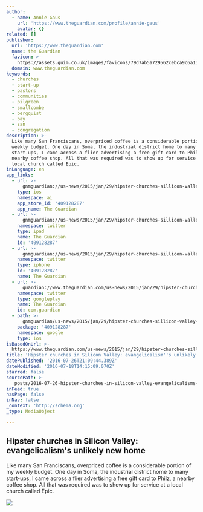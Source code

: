 ```yaml
---
author:
  - name: Annie Gaus
    url: 'https://www.theguardian.com/profile/annie-gaus'
    avatar: {}
related: []
publisher:
  url: 'https://www.theguardian.com'
  name: the Guardian
  favicon: >-
    https://assets.guim.co.uk/images/favicons/79d7ab5a729562cebca9c6a13c324f0e/32x32.ico
  domain: www.theguardian.com
keywords:
  - churches
  - start-up
  - pastors
  - communities
  - pilgreen
  - smallcombe
  - bergquist
  - bay
  - san
  - congregation
description: >-
  Like many San Franciscans, overpriced coffee is a considerable portion of my
  weekly budget. One day in Soma, the industrial district home to many
  start-ups, I came across a flier advertising a free gift card to Philz, a
  nearby coffee shop. All that was required was to show up for service at a
  local church called Epic.
inLanguage: en
app_links:
  - url: >-
      gnmguardian://us-news/2015/jan/29/hipster-churches-sillicon-valley-evangelical-new-home?contenttype=Article&source=applinks
    type: ios
    namespace: ai
    app_store_id: '409128287'
    app_name: The Guardian
  - url: >-
      gnmguardian://us-news/2015/jan/29/hipster-churches-sillicon-valley-evangelical-new-home?contenttype=Article&source=twitter
    namespace: twitter
    type: ipad
    name: The Guardian
    id: '409128287'
  - url: >-
      gnmguardian://us-news/2015/jan/29/hipster-churches-sillicon-valley-evangelical-new-home?contenttype=Article&source=twitter
    namespace: twitter
    type: iphone
    id: '409128287'
    name: The Guardian
  - url: >-
      guardian://www.theguardian.com/us-news/2015/jan/29/hipster-churches-sillicon-valley-evangelical-new-home
    namespace: twitter
    type: googleplay
    name: The Guardian
    id: com.guardian
  - path: >-
      gnmguardian/us-news/2015/jan/29/hipster-churches-sillicon-valley-evangelical-new-home?contenttype=Article&source=google
    package: '409128287'
    namespace: google
    type: ios
isBasedOnUrl: >-
  https://www.theguardian.com/us-news/2015/jan/29/hipster-churches-sillicon-valley-evangelical-new-home
title: 'Hipster churches in Silicon Valley: evangelicalism''s unlikely new home'
datePublished: '2016-07-26T21:09:44.389Z'
dateModified: '2016-07-18T14:15:09.070Z'
starred: false
sourcePath: >-
  _posts/2016-07-26-hipster-churches-in-silicon-valley-evangelicalisms-unlikel.md
inFeed: true
hasPage: false
inNav: false
_context: 'http://schema.org'
_type: MediaObject

---
```

<article style=""><h1>Hipster churches in Silicon Valley: evangelicalism's unlikely new home</h1><p>Like many San Franciscans, overpriced coffee is a considerable portion of my weekly budget. One day in Soma, the industrial district home to many start-ups, I came across a flier advertising a free gift card to Philz, a nearby coffee shop. All that was required was to show up for service at a local church called Epic.</p><img src="https://i.guim.co.uk/img/static/sys-images/Guardian/Pix/pictures/2015/1/28/1422472395325/02acec17-ad20-4fbb-97e5-15c011c15912-2060x1236.jpeg?w=1200&amp;h=630&amp;q=55&amp;auto=format&amp;usm=12&amp;fit=crop&amp;bm=normal&amp;ba=bottom%2Cleft&amp;blend64=aHR0cHM6Ly91cGxvYWRzLmd1aW0uY28udWsvMjAxNi8wNS8yNS9vdmVybGF5LWxvZ28tMTIwMC05MF9vcHQucG5n&amp;s=57a1358d21eb5ce4ac11871fd45e930e" /></article>